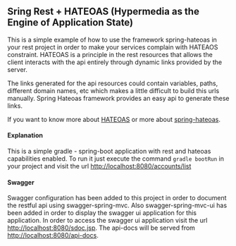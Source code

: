 ## Sring Rest + HATEOAS (Hypermedia as the Engine of Application State)

This is a simple example of how to use the framework spring-hateoas in your rest project in order to 
make your services complain with HATEAOS constraint. HATEOAS is a principle in the rest resources
that allows the client interacts with the api entirely through dynamic links provided by the server.

The links generated for the api resources could contain variables, paths, different domain names, etc
which makes a little difficult to  build this urls manually. Spring Hateoas framework provides an easy
api to generate these links. 

If you want to know more about [HATEOAS](https://en.wikipedia.org/wiki/HATEOAS) or more about 
[spring-hateoas](http://spring.io/guides/gs/rest-hateoas/).


#### Explanation
This is a simple gradle - spring-boot application with rest and hateoas capabilities enabled. To run it
just execute the command `gradle bootRun` in your project and visit the url 
[http://localhost:8080/accounts/list](http://localhost:8080/accounts/list)


#### Swagger
Swagger configuration has been added to this project in order to document the restful api using swagger-spring-mvc.
Also swagger-spring-mvc-ui has been added in order to display the swagger ui application for this application.
In order to access the swagger ui application visit the url [http://localhost:8080/sdoc.jsp](http://localhost:8080/sdoc.jsp).
The api-docs will be served from [http://localhost:8080/api-docs](http://localhost:8080/api-docs).


